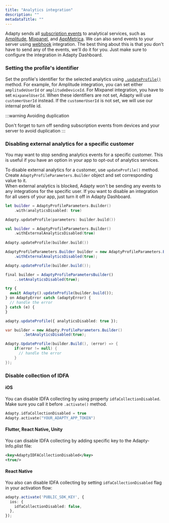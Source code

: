 ```yaml
---
title: "Analytics integration"
description: ""
metadataTitle: ""
---
```


Adapty sends all [subscription events](events) to analytical services, such as [Amplitude](amplitude), [Mixpanel](mixpanel), and [AppMetrica](appmetrica). We can also send events to your server using [webhook](webhook) integration. The best thing about this is that you don't have to send any of the events, we'll do it for you. Just make sure to configure the integration in Adapty Dashboard.

### Setting the profile's identifier

Set the profile's identifier for the selected analytics using [`.updateProfile()`](setting-user-attributes#setting-user-attributes) method. For example, for Amplitude integration, you can set either `amplitudeUserId` or `amplitudeDeviceId`. For Mixpanel integration, you have to set `mixpanelUserId`. When these identifiers are not set, Adapty will use `customerUserId` instead. If the `customerUserId` is not set, we will use our internal profile id.

:::warning
Avoiding duplication

Don't forget to turn off sending subscription events from devices and your server to avoid duplication
:::

### Disabling external analytics for a specific customer

You may want to stop sending analytics events for a specific customer. This is useful if you have an option in your app to opt-out of analytics services.

To disable external analytics for a customer, use `updateProfile()` method. Create `AdaptyProfileParameters.Builder` object and set corresponding value to it.  
When external analytics is blocked, Adapty won't be sending any events to any integrations for the specific user. If you want to disable an integration for all users of your app, just turn it off in Adapty Dashboard.

```swift title="Swift"
let builder = AdaptyProfileParameters.Builder()
    .with(analyticsDisabled: true)

Adapty.updateProfile(parameters: builder.build())
```
```kotlin title="Kotlin"
val builder = AdaptyProfileParameters.Builder()
    .withExternalAnalyticsDisabled(true)
  
Adapty.updateProfile(builder.build())
```
```java title="Java"
AdaptyProfileParameters.Builder builder = new AdaptyProfileParameters.Builder()
    .withExternalAnalyticsDisabled(true);

Adapty.updateProfile(builder.build());
```
```javascript title="Flutter"
final builder = AdaptyProfileParametersBuilder()
	..setAnalyticsDisabled(true);

try {
  await Adapty().updateProfile(builder.build());
} on AdaptyError catch (adaptyError) {
  // handle the error
} catch (e) {
}
```
```typescript title="React Native"
adapty.updateProfile({ analyticsDisabled: true });
```
```csharp title="Unity"
var builder = new Adapty.ProfileParameters.Builder()
		.SetAnalyticsDisabled(true);

Adapty.UpdateProfile(builder.Build(), (error) => {
    if(error != null) {
      // handle the error
    }
});
```

### Disable collection of IDFA

#### iOS

You can disable IDFA collecting by using property `idfaCollectionDisabled`. Make sure you call it before `.activate()` method.

```swift title="Swift"
Adapty.idfaCollectionDisabled = true
Adapty.activate("YOUR_ADAPTY_APP_TOKEN")
```

#### Flutter, React Native, Unity

You can disable IDFA collecting by adding specific key to the Adapty-Info.plist file:

```xml title="Adapty-Info.plist"
<key>AdaptyIDFACollectionDisabled</key>
<true/>
```

#### React Native

You also can disable IDFA collecting by setting `idfaCollectionDisabled` flag in your activation flow:

```typescript title="Typescript"
adapty.activate('PUBLIC_SDK_KEY', {
  ios: {
    idfaCollectionDisabled: false,
  },
});
```
